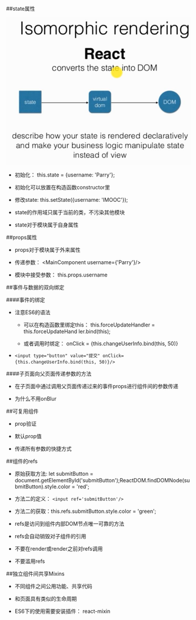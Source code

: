 ##state属性

![](/assets/360截图20180106215804028.jpg)

- 初始化： this.state = {username: 'Parry'};

- 初始化可以放置在构造函数constructor里

- 修改state: this.setState({username: 'IMOOC'});

- state的作用域只属于当前的类，不污染其他模块

- state对于模块属于自身属性




##props属性

- props对于模块属于外来属性

- 传递参数： <MainComponent username={'Parry'}/>

- 模块中接受参数： this.props.username




##事件与数据的双向绑定


####事件的绑定

- 注意ES6的语法

    - 可以在构造函数里绑定this： this.forceUpdateHandler = this.forceUpdateHand
ler.bind(this);

    - 或者调用时绑定： onClick = {this.changeUserInfo.bind(this, 50)}
    

- `<input type="button" value="提交" onClick={this.changeUserInfo.bind(this, 50)}/>`


####子页面向父页面传递参数的方法

- 在子页面中通过调用父页面传递过来的事件props进行组件间的参数传递

- 为什么不用onBlur





##可复用组件

- prop验证

- 默认prop值

- 传递所有参数的快捷方式






##组件的refs

- 原始获取方法: let submitButton = document.getElementById('submitButton');ReactDOM.findDOMNode(submitButton).style.color = 'red';

- 方法二的定义： `<input ref='submitButton'/>`

- 方法二的获取：this.refs.submitButton.style.color = 'green';

- refs是访问到组件内部DOM节点唯一可靠的方法

- refs会自动销毁对子组件的引用

- 不要在render或render之前对refs调用

- 不要滥用refs





##独立组件间共享Mixins

- 不同组件之间公用功能、共享代码

- 和页面具有类似的生命周期

- ES6下的使用需要安装插件： react-mixin















